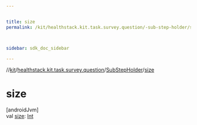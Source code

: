 ```yaml
---


title: size
permalink: /kit/healthstack.kit.task.survey.question/-sub-step-holder/size.html



sidebar: sdk_doc_sidebar

---
```



//[kit](/kit.html)/[healthstack.kit.task.survey.question](../index.html)/[SubStepHolder](index.html)/[size](size.html)



# size



[androidJvm]\
val [size](size.html): [Int](https://kotlinlang.org/api/latest/jvm/stdlib/kotlin/-int/index.html)






